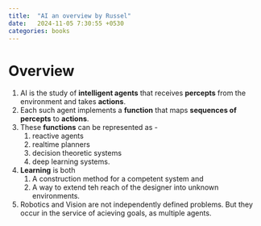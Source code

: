 ```yaml
---
title:  "AI an overview by Russel"
date:   2024-11-05 7:30:55 +0530
categories: books
---
```

# Overview

1. AI is the study of **intelligent agents** that receives **percepts** from the environment and takes **actions**.
2. Each such agent implements a **function** that maps **sequences of percepts** to **actions**.
3. These **functions** can be represented as -
   1. reactive agents
   2. realtime planners
   3. decision theoretic systems
   4. deep learning systems.
4. **Learning** is both
   1. A construction method for a competent system and
   2. A way to extend teh reach of the designer into unknown environments.
5. Robotics and Vision are not independently defined problems. But they occur in the service of acieving goals, as multiple agents. 

